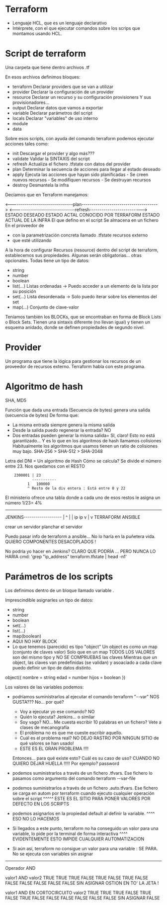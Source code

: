 # Terraform

- Lenguaje HCL, que es un lenguaje declarativo
- Intérprete, con el que ejecutar comandos sobre los scrips que montamos usando HCL.

 # Script de terraform
 
 Una carpeta que tiene dentro archivos .tf
 
 En esos archivos definimos bloques:
 - terraform    Declarar providers que se van a utilizar
 - provider     Declarar la configuración de un provider
 - resource     Declarar un recurso y su configuración
    provisioners    Y sus provisionadores...
 - output       Declarar datos que vamos a exportar
 - variable     Declarar parámetros del script
 - locals       Declarar "variables" de uso interno
 - module
 - data
 
Sobre esos scripts, con ayuda del comando terraform podemos ejecutar acciones tales como:
- init          Descargar el provider
                y algo más???
- validate      Validar la SINTAXIS del script
- refresh       Actualiza el fichero .tfstate con datos del provider
- plan          Determinar la secuencia de acciones para llegar al estado deseado
- apply         Ejecuta las acciones que hayan sido planificadas
                - Se creen nuevos recursos
                - Se modifiquen recursos
                - Se destruyan recursos
- destroy       Desmantela la infra

Decíamos que en Terraform manejamos:

<-------------------------------plan-------------------------------------->
                                        <------------------------------refresh-------------------------->
ESTADO DESEADO                          ESTADO ACTAL CONOCIDO POR TERRAFORM     ESTADO ACTUAL DE LA INFRA
El que defino en el script                  Se almacena en un fichero               En el proveedor de 
+ con la parametrización concreta           llamado .tfstate                        recursos externo
+ que esté utilizando

A la hora de configurar Recursos (resource) dentro del script de terraform, establecemos sus propiedades.
Algunas serán obligatorias... otras opcionales.
Todas tiene un tipo de datos:
- string
- number
- boolean
- list(...)     Listas ordenadas -> Puedo acceder a un elemento de la lista por su posición
- set(...)      Lista desordenada -> Solo puedo iterar sobre los elementos del set
- map(...)      Conjunto de clave-valor

Teníamos también los BLOCKs, que se encontraban en forma de Block Lists o Block Sets.
Tienen una sintaxis diferente (no llevan igual) y tienen un esquema anidado, donde se definen propiedades de segundo nivel.

# Provider

Un programa que tiene la lógica para gestionar los recursos de un proveedor de recursos externo.
Terraform habla con este programa.

# Algoritmo de hash

SHA, MD5

Función que dada una entrada (Secuencia de bytes) genera una salida (secuencia de bytes)
De forma que:
- La misma entrada siempre genera la misma salida
- Desde la salida puedo regenerar la entrada? NO
- Dos entradas pueden generar la misma salida= SI, claro! 
  Esto no está garantizado... Y es lo que en los algoritmos de hash llamamos colisiones
  Habitualmente los algoritmos que usamos tienen un ratio de colisiones muy bajo.
  SHA-256 > SHA-512 > SHA-2048

Letra del DNI = Un algoritmo de Hash
Cómo se calcula? Se divide el número entre 23. Nos quedamos con el RESTO

        2300001 | 23
                ----------- 
              1   100000
              ^ Resto de la div entera : Está entre 0 y 22
              
El ministerio ofrece una tabla donde a cada uno de esos restos le asigna un número
1/23= 4%

---

JENKINS-------------------
|   ^                    |
|   ip                   ip
v   |                    v
TERRAFORM             ANSIBLE

crear un servidor     planchar el servidor


Puedo pasar info de terraform a ansible... No lo haría en la puñetera vida. 
QUIERO COMPONENTES DESACOPLADOS !

No podría yo hacer en Jenkins? CLARO QUE PODRÍA ... PERO NUNCA LO HARIA
cmd: 'grep "ip_address" terraform.tfstate | head -n1'

# Parámetros de los scripts

Los definimos dentro de un bloque llamado variable .

Imprescindible asignarles un tipo de datos:
- string
- number
- boolean
- set(...)
- list(...)
- map(boolean)
- AQUI NO HAY BLOCK
- Lo que tenemos (parecido) es tipo "object"
  Un object es como un map (conjunto de claves valor)
  Solo que en un map TODOS LOS VALORES son del mismo tipo y NO SE COMPRUEBAS las claves
  Mientras que un object, las claves van predefinidas (se validan) y asoaciado a cada clave
  puedo definir un tipo de datos distinto.

 object({
     nombre = string
     edad = number
     hijos = boolean
 })
 
 Los valores de las variables podemos:
 - podríamos suministrarlos al ejecutar el comando terraform "--var"
    NOS GUSTA??? No... por qué? 
    - Voy a ejecutar yo ese comando? NO
    - Quién lo ejecuta? Jenkins... o similar
    - Soy vago? NO... Me cuesta escribir 10 palabras en un fichero? Vete a clases de mecanografía
    - El problema no es que me cueste escribir aquello.
    - Cuál es el problema real? NO DEJO RASTRO POR NINGUN SITIO de qué valores se han usado!
    - ESTE ES EL GRAN PROBLEMA !!!!
    
    Entonces... para qué existe esto? Cuál es su caso de uso?
    CUANDO NO QUIERO DEJAR HUELLA !!!!! Por ejemplo? password
- podemos suministrarlos a través de un fichero .tfvars. Ese fichero lo pasamos como argumento 
  del comando terraform --var-file
- podemos suministrarlos a través de un fichero .auto.tfvars. 
  Ese fichero se carga en autom por terraform cuando ejecuto cualquier operación sobre el script
  ^^^^^ ESTE ES EL SITIO PARA PONER VALORES POR DEFECTO EN LOS SCRIPTS
- podemos asignarlos en la propiedad default al definir la variable.
  ^^^^ ESO NO LO HACEMOS 
- Si llegados a este punto, terraform no ha conseguido un valor para una variable, lo pide por la terminal de forma interactiva
  ^^^^ EVIDENTEMENTE ESTO IMPIDE CUALQUIER AUTOMATIZACION
- Si aún así, terraform no consigue un valor para una variable : SE PARA. No se ejecuta con variables sin asignar


---

Operador AND

valor1 AND valor2
TRUE        TRUE            TRUE
FALSE       TRUE            FALSE
TRUE        FALSE           FALSE
FALSE       FALSE           FALSE
FALSE       SIN ASIGNAR     OSTION EN TO' LA JETA !

valor1 AND EN CORTOCIRCUITO  valor2
TRUE        TRUE        TRUE
FALSE       TRUE        FALSE
TRUE        FALSE       FALSE
FALSE       FALSE       FALSE
FALSE       SIN ASIGNAR FALSE
